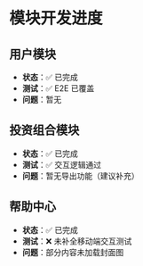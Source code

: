 # 模块开发进度

## 用户模块
- **状态**：✅ 已完成
- **测试**：✅ E2E 已覆盖
- **问题**：暂无

## 投资组合模块
- **状态**：✅ 已完成
- **测试**：✅ 交互逻辑通过
- **问题**：暂无导出功能（建议补充）

## 帮助中心
- **状态**：✅ 已完成
- **测试**：❌ 未补全移动端交互测试
- **问题**：部分内容未加载封面图 